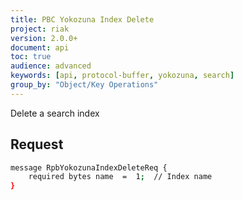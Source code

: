```yaml
---
title: PBC Yokozuna Index Delete
project: riak
version: 2.0.0+
document: api
toc: true
audience: advanced
keywords: [api, protocol-buffer, yokozuna, search]
group_by: "Object/Key Operations"
---
```


Delete a search index

## Request

```bash
message RpbYokozunaIndexDeleteReq {
    required bytes name  =  1;  // Index name
}
```